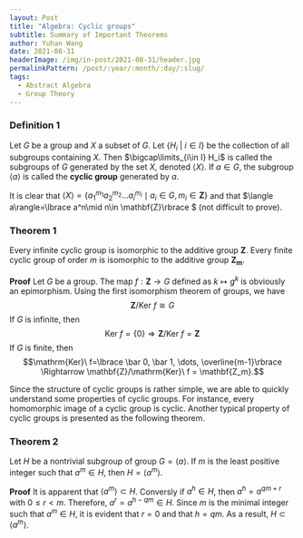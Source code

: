 ```yaml
---
layout: Post
title: "Algebra: Cyclic groups"
subtitle: Summary of Important Theorems
author: Yuhan Wang
date: 2021-08-31
headerImage: /img/in-post/2021-08-31/header.jpg
permalinkPattern: /post/:year/:month/:day/:slug/
tags:
  - Abstract Algebra
  - Group Theory
---
```


### Definition 1
Let $G$ be a group and $X$ a subset of $G$. Let $\lbrace H_i\ | \ i \in I\rbrace$ be the collection of all subgroups containing $X$. Then $\bigcap\limits_{i\in I} H_i$ is called the subgroups of $G$ generated by the set $X$, denoted $\langle X\rangle$. If $a\in G$, the subgroup $\langle a\rangle$ is called the **cyclic group** generated by $a$.

It is clear that $\langle X\rangle = \lbrace a_{1}^{m_1}a_{2}^{m_2}\dots a_{i}^{m_i}\mid a_i\in G, m_i\in \mathbf{Z}\rbrace$ and that $\langle a\rangle=\lbrace a^n\mid n\in \mathbf{Z}\rbrace $
(not difficult to prove).

### Theorem 1
Every infinite cyclic group is isomorphic to the additive group $\mathbf{Z}$. Every finite cyclic group of order $m$ is isomorphic to the additive group $\mathbf{Z_m}$.

**Proof**
Let $G$ be a group. The map $f:\mathbf{Z}\rightarrow G$ defined as $k\mapsto g^k$ is obviously an epimorphism. Using the first isomorphism theorem of groups, we have 
$$\mathbf{Z}/ \mathrm{Ker}\ f\cong G$$ 
If $G$ is infinite, then 
$$\mathrm{Ker}\ f=\lbrace 0\rbrace\Rightarrow \mathbf{Z}/\mathrm{Ker}\ f=\mathbf{Z}$$ 
If $G$ is finite, then 
$$\mathrm{Ker}\ f=\lbrace \bar 0, \bar 1, \dots, \overline{m-1}\rbrace \Rightarrow \mathbf{Z}/\mathrm{Ker}\ f = \mathbf{Z_m}.$$

Since the structure of cyclic groups is rather simple, we are able to quickly understand some properties of cyclic groups. For instance, every homomorphic image of a cyclic group is cyclic. Another typical property of cyclic groups is presented as the following theorem.

### Theorem 2
Let $H$ be a nontrivial subgroup of group $G=\langle a\rangle$. If $m$ is the least positive integer such that $a^m\in H$, then $H=\langle a^m\rangle.$

**Proof**
It is apparent that $\langle a^m\rangle\subset H$. Conversly if $a^h \in H$, then $a^h = a^{qm+r}$ with $0\leq r<m$. Therefore, $a^r=a^{h-qm}\in H$. Since $m$ is the minimal integer such that $a^m\in H$, it is evident that $r=0$ and that $h=qm$. As a result, $H\subset \langle a^m\rangle$.
